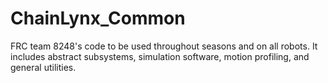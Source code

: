 # ChainLynx_Common
FRC team 8248's code to be used throughout seasons and on all robots. It includes abstract subsystems, simulation software, motion profiling, and general utilities.  

